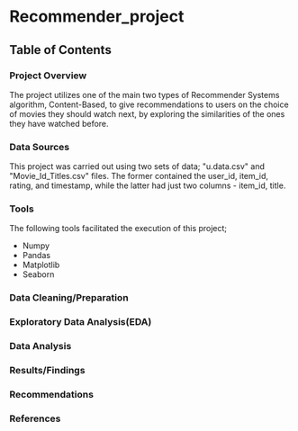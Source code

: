 # Recommender_project
## Table of Contents

### Project Overview
The project utilizes one of the main two types of Recommender Systems algorithm, Content-Based, to give recommendations to users on the choice of movies they should watch next, by exploring the similarities of the ones they have watched before.

### Data Sources
This project was carried out using two sets of data; "u.data.csv" and "Movie_Id_Titles.csv" files. The former contained the user_id, item_id, rating, and timestamp, while the latter had just two columns - item_id, title.

### Tools
The following tools facilitated the execution of this project;
- Numpy
- Pandas
- Matplotlib
- Seaborn

### Data Cleaning/Preparation

### Exploratory Data Analysis(EDA)

### Data Analysis

### Results/Findings

### Recommendations

### References
